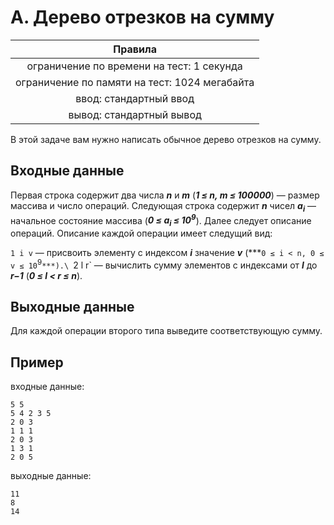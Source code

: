 # A. Дерево отрезков на сумму

| Правила                                     	|
|:---------------------------------------------:|
| ограничение по времени на тест: 1 секунда     |
| ограничение по памяти на тест: 1024 мегабайта |
| ввод: стандартный ввод                        |
| вывод: стандартный вывод                      |

В этой задаче вам нужно написать обычное дерево отрезков на сумму.

## Входные данные
Первая строка содержит два числа ***n*** и ***m*** (***1 ≤ n, m ≤ 100000***) — размер массива и число операций. Следующая строка содержит ***n*** чисел ***a<sub>i</sub>*** — начальное состояние массива (***0 ≤ a<sub>i</sub> ≤ 10<sup>9</sup>***). Далее следует описание операций. Описание каждой операции имеет следущий вид:

`1 i v` — присвоить элементу с индексом ***i*** значение ***v*** (***`0 ≤ i < n, 0 ≤ v ≤ 10`<sup>9</sup>`***).\
`2 l r` — вычислить сумму элементов с индексами от ***l*** до ***r−1*** (***0 ≤ l < r ≤ n***).

## Выходные данные
Для каждой операции второго типа выведите соответствующую сумму.

## Пример
входные данные:
```
5 5
5 4 2 3 5
2 0 3
1 1 1
2 0 3
1 3 1
2 0 5
```
выходные данные:
```
11
8
14
```
